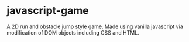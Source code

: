 # javascript-game

A 2D run and obstacle jump style game. Made using vanilla javascript via modification of DOM objects including CSS and HTML.
